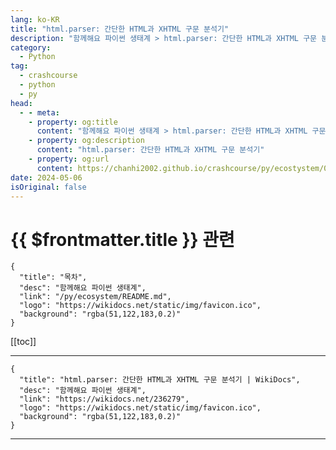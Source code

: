 ```yaml
---
lang: ko-KR
title: "html.parser: 간단한 HTML과 XHTML 구문 분석기"
description: "함께해요 파이썬 생태계 > html.parser: 간단한 HTML과 XHTML 구문 분석기"
category:
  - Python
tag: 
  - crashcourse
  - python
  - py
head:
  - - meta:
    - property: og:title
      content: "함께해요 파이썬 생태계 > html.parser: 간단한 HTML과 XHTML 구문 분석기"
    - property: og:description
      content: "html.parser: 간단한 HTML과 XHTML 구문 분석기"
    - property: og:url
      content: https://chanhi2002.github.io/crashcourse/py/ecostystem/08/py-html-parser.html
date: 2024-05-06
isOriginal: false
---
```


# {{ $frontmatter.title }} 관련

```component VPCard
{
  "title": "목차",
  "desc": "함께해요 파이썬 생태계",
  "link": "/py/ecosystem/README.md",
  "logo": "https://wikidocs.net/static/img/favicon.ico",
  "background": "rgba(51,122,183,0.2)"
}
```

[[toc]]

---

```component VPCard
{
  "title": "html.parser: 간단한 HTML과 XHTML 구문 분석기 | WikiDocs",
  "desc": "함께해요 파이썬 생태계",
  "link": "https://wikidocs.net/236279",
  "logo": "https://wikidocs.net/static/img/favicon.ico",
  "background": "rgba(51,122,183,0.2)"
}
```

<!-- TODO: 작성 -->

---

<TagLinks />